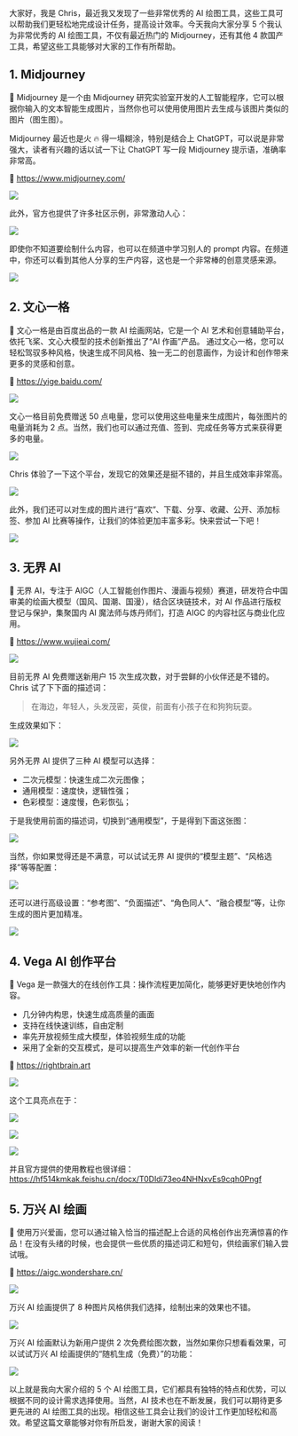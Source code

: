大家好，我是 Chris，最近我又发现了一些非常优秀的 AI 绘图工具，这些工具可以帮助我们更轻松地完成设计任务，提高设计效率。今天我向大家分享 5 个我认为非常优秀的 AI 绘图工具，不仅有最近热门的 Midjourney，还有其他 4 款国产工具，希望这些工具能够对大家的工作有所帮助。

## 1. Midjourney

📝 Midjourney 是一个由 Midjourney 研究实验室开发的人工智能程序，它可以根据你输入的文本智能生成图片，当然你也可以使用使用图片去生成与该图片类似的图片（图生图）。

Midjourney 最近也是火 🔥 得一塌糊涂，特别是结合上 ChatGPT，可以说是非常强大，读者有兴趣的话以试一下让 ChatGPT 写一段 Midjourney 提示语，准确率非常高。

🔗 https://www.midjourney.com/

![](https://blog.pingan8787.com/images/ai/20230329/10001.png)

此外，官方也提供了许多社区示例，非常激动人心：

![](https://blog.pingan8787.com/images/ai/20230329/10002.png)

即使你不知道要绘制什么内容，也可以在频道中学习别人的 prompt 内容。在频道中，你还可以看到其他人分享的生产内容，这也是一个非常棒的创意灵感来源。

![](https://blog.pingan8787.com/images/ai/20230329/10003.png)

## 2. 文心一格

📝 文心一格是由百度出品的一款 AI 绘画网站，它是一个 AI 艺术和创意辅助平台，依托飞桨、文心大模型的技术创新推出了“AI 作画”产品。
通过文心一格，您可以轻松驾驭多种风格，快速生成不同风格、独一无二的创意画作，为设计和创作带来更多的灵感和创意。

🔗 https://yige.baidu.com/

![](https://blog.pingan8787.com/images/ai/20230329/10004.png)

文心一格目前免费赠送 50 点电量，您可以使用这些电量来生成图片，每张图片的电量消耗为 2 点。当然，我们也可以通过充值、签到、完成任务等方式来获得更多的电量。

![](https://blog.pingan8787.com/images/ai/20230329/10005.png)

Chris 体验了一下这个平台，发现它的效果还是挺不错的，并且生成效率非常高。

![](https://blog.pingan8787.com/images/ai/20230329/10006.png)

此外，我们还可以对生成的图片进行“喜欢”、下载、分享、收藏、公开、添加标签、参加 AI 比赛等操作，让我们的体验更加丰富多彩。快来尝试一下吧！

![](https://blog.pingan8787.com/images/ai/20230329/10007.png)

## 3. 无界 AI

📝 无界 AI，专注于 AIGC（人工智能创作图片、漫画与视频）赛道，研发符合中国审美的绘画大模型（国风、国潮、国漫），结合区块链技术，对 AI 作品进行版权登记与保护，集聚国内 AI 魔法师与炼丹师们，打造 AIGC 的内容社区与商业化应用。

🔗 https://www.wujieai.com/

![](https://blog.pingan8787.com/images/ai/20230329/10008.png)

目前无界 AI 免费赠送新用户 15 次生成次数，对于尝鲜的小伙伴还是不错的。
Chris 试了下下面的描述词：

> 在海边，年轻人，头发茂密，英俊，前面有小孩子在和狗狗玩耍。

生成效果如下：

![](https://blog.pingan8787.com/images/ai/20230329/10009.png)

另外无界 AI 提供了三种 AI 模型可以选择：

- 二次元模型：快速生成二次元图像；
- 通用模型：速度快，逻辑性强；
- 色彩模型：速度慢，色彩恢弘；

于是我使用前面的描述词，切换到“通用模型”，于是得到下面这张图：

![](https://blog.pingan8787.com/images/ai/20230329/10010.png)

当然，你如果觉得还是不满意，可以试试无界 AI 提供的“模型主题”、“风格选择”等等配置：

![](https://blog.pingan8787.com/images/ai/20230329/10011.png)

还可以进行高级设置：“参考图”、“负面描述”、“角色同人”、“融合模型”等，让你生成的图片更加精准。

![](https://blog.pingan8787.com/images/ai/20230329/10012.png)

## 4. Vega Al 创作平台

📝 Vega 是一款强大的在线创作工具：操作流程更加简化，能够更好更快地创作内容。

- 几分钟内构思，快速生成高质量的画面
- 支持在线快速训练，自由定制
- 率先开放视频生成大模型，体验视频生成的功能
- 采用了全新的交互模式，是可以提高生产效率的新一代创作平台

🔗 https://rightbrain.art

![](https://blog.pingan8787.com/images/ai/20230329/10013.png)

这个工具亮点在于：

![](https://blog.pingan8787.com/images/ai/20230329/10014.png)

![](https://blog.pingan8787.com/images/ai/20230329/10015.png)

![](https://blog.pingan8787.com/images/ai/20230329/10016.png)

并且官方提供的使用教程也很详细：https://hf514kmkak.feishu.cn/docx/T0Dldi73eo4NHNxvEs9cqh0Pngf

## 5. 万兴 AI 绘画

📝 使用万兴爱画，您可以通过输入恰当的描述配上合适的风格创作出充满惊喜的作品！在没有头绪的时候，也会提供一些优质的描述词汇和短句，供绘画家们输入尝试哦。

🔗 https://aigc.wondershare.cn/

![](https://blog.pingan8787.com/images/ai/20230329/10017.png)

万兴 AI 绘画提供了 8 种图片风格供我们选择，绘制出来的效果也不错。

![](https://blog.pingan8787.com/images/ai/20230329/10018.png)

万兴 AI 绘画默认为新用户提供 2 次免费绘图次数，当然如果你只想看看效果，可以试试万兴 AI 绘画提供的“随机生成（免费）”的功能：

![](https://blog.pingan8787.com/images/ai/20230329/10019.png)

以上就是我向大家介绍的 5 个 AI 绘图工具，它们都具有独特的特点和优势，可以根据不同的设计需求选择使用。当然，AI 技术也在不断发展，我们可以期待更多更先进的 AI 绘图工具的出现。相信这些工具会让我们的设计工作更加轻松和高效。希望这篇文章能够对你有所启发，谢谢大家的阅读！
